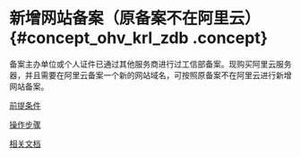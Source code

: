# 新增网站备案（原备案不在阿里云） {#concept_ohv_krl_zdb .concept}

备案主办单位或个人证件已通过其他服务商进行过工信部备案。现购买阿里云服务器，并且需要在阿里云备案一个新的网站域名，可按照原备案不在阿里云进行新增网站备案。

[前提条件](intl.zh-CN/备案流程/首次备案.md#section_utd_qqk_52b)

[操作步骤](intl.zh-CN/备案流程/首次备案.md#section_u31_v1z_zdb)

[相关文档](intl.zh-CN/备案流程/首次备案.md#section_smg_flz_zdb)

